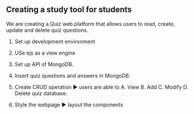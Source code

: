 ## Creating a study tool for students


We are creating a Quiz web platform that allows users to read, create, update and delete quiz questions. 

1. Set up development environment 

2. USe ejs as a view engine

3. Set up API of MongoDB.

4. Insert quiz questions and answers in MongoDB. 

5. Create CRUD operation
▶ users are able to A. View B. Add C. Modify D. Delete quiz database. 

6. Style the webpage
▶ layout the components



